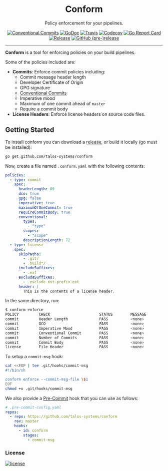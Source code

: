 <p align="center">
  <h1 align="center">Conform</h1>
  <p align="center">Policy enforcement for your pipelines.</p>
  <p align="center">
    <a href="https://conventionalcommits.org"><img alt="Conventional Commits" src="https://img.shields.io/badge/Conventional%20Commits-1.0.0-yellow.svg?style=flat-square"></a>
    <a href="https://godoc.org/github.com/talos-systems/conform"><img alt="GoDoc" src="http://img.shields.io/badge/godoc-reference-blue.svg?style=flat-square"></a>
    <a href="https://travis-ci.org/talos-systems/conform"><img alt="Travis" src="https://img.shields.io/travis/talos-systems/conform.svg?style=flat-square"></a>
    <a href="https://codecov.io/gh/talos-systems/conform"><img alt="Codecov" src="https://img.shields.io/codecov/c/github/talos-systems/conform.svg?style=flat-square"></a>
    <a href="https://goreportcard.com/report/github.com/talos-systems/conform"><img alt="Go Report Card" src="https://goreportcard.com/badge/github.com/talos-systems/conform?style=flat-square"></a>
    <a href="https://github.com/talos-systems/conform/releases/latest"><img alt="Release" src="https://img.shields.io/github/release/talos-systems/conform.svg?style=flat-square"></a>
    <a href="https://github.com/talos-systems/conform/releases/latest"><img alt="GitHub (pre-)release" src="https://img.shields.io/github/release/talos-systems/conform/all.svg?style=flat-square"></a>
  </p>
</p>

---

**Conform** is a tool for enforcing policies on your build pipelines.

Some of the policies included are:

- **Commits**: Enforce commit policies including:
  - Commit message header length
  - Developer Certificate of Origin
  - GPG signature
  - [Conventional Commits](https://www.conventionalcommits.org)
  - Imperative mood
  - Maximum of one commit ahead of `master`
  - Require a commit body
- **License Headers**: Enforce license headers on source code files.

## Getting Started

To install conform you can download a [release](https://github.com/talos-systems/conform/releases), or build it locally (go must be installed):

```bash
go get github.com/talos-systems/conform
```

Now, create a file named `.conform.yaml` with the following contents:

```yaml
policies:
  - type: commit
    spec:
      headerLength: 89
      dco: true
      gpg: false
      imperative: true
      maximumOfOneCommit: true
      requireCommitBody: true
      conventional:
        types:
          - "type"
        scopes:
          - "scope"
        descriptionLength: 72
  - type: license
    spec:
      skipPaths:
        - .git/
        - .build*/
      includeSuffixes:
        - .ext
      excludeSuffixes:
        - .exclude-ext-prefix.ext
      header: |
        This is the contents of a license header.
```

In the same directory, run:

```bash
$ conform enforce
POLICY         CHECK                      STATUS        MESSAGE
commit         Header Length              PASS          <none>
commit         DCO                        PASS          <none>
commit         Imperative Mood            PASS          <none>
commit         Conventional Commit        PASS          <none>
commit         Number of Commits          PASS          <none>
commit         Commit Body                PASS          <none>
license        File Header                PASS          <none>
```

To setup a `commit-msg` hook:

```bash
cat <<EOF | tee .git/hooks/commit-msg
#!/bin/sh

conform enforce --commit-msg-file \$1
EOF
chmod +x .git/hooks/commit-msg
```

We also provide a [Pre-Commit](https://pre-commit.com) hook that you can use as follows:

```yaml
# .pre-commit-config.yaml
repos:
  - repo: https://github.com/talos-systems/conform
    rev: master
    hooks:
      - id: conform
        stages:
          - commit-msg
```

### License

[![license](https://img.shields.io/github/license/talos-systems/conform.svg?style=flat-square)](https://github.com/talos-systems/conform/blob/master/LICENSE)

